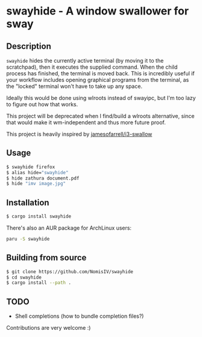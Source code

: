 # swayhide - A window swallower for sway

## Description

`swayhide` hides the currently active terminal (by moving it to the scratchpad),
then it executes the supplied command.
When the child process has finished, the terminal is moved back.
This is incredibly useful if your workflow includes opening graphical programs from the terminal,
as the "locked" terminal won't have to take up any space.

Ideally this would be done using wlroots instead of swayipc,
but I'm too lazy to figure out how that works.

This project will be deprecated when I find/build a wlroots alternative,
since that would make it wm-independent and thus more future proof.

This project is heavily inspired by [jamesofarrell/i3-swallow](https://github.com/jamesofarrell/i3-swallow)

## Usage

```sh
$ swayhide firefox
$ alias hide="swayhide"
$ hide zathura document.pdf
$ hide "imv image.jpg"
```

## Installation

```sh
$ cargo install swayhide
```

There's also an AUR package for ArchLinux users:

```sh
paru -S swayhide
```

## Building from source

```sh
$ git clone https://github.com/NomisIV/swayhide
$ cd swayhide
$ cargo install --path .
```

## TODO

- Shell completions (how to bundle completion files?)

Contributions are very welcome :)
